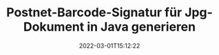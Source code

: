 ---
############################# Static ############################
layout: "auto-gen-signature"
date: 2022-03-01T15:12:22
draft: false
operation: Sign
signaturetype: Barcode
codetype: Postnet
fileformat: Jpg
productName: Java
lang: de
productCode: java
otherformats: pdf doc docx docm dot dotm dotx odt ott rtf xls xlsx xlsm xlsb csv ods ots xltx xltm ppt pptx pps ppsx odp otp potx potm pptm ppsm png jpg bmp gif tiff svg webp wmf
breadcrumb: Put  Barcode signature on Jpg for Java

############################# Head ############################
head_title: "Jpg-Dokument mit Postnet-Barcode in Java eSignieren"
head_description: "Erstellen Sie eine Postnet-Barcode-Signatur und fügen Sie sie mit ein paar Codezeilen in ein Jpg-Dokument mit Java ein. Verwenden Sie die GroupDocs Document Signature API zum Signieren verschiedener Dateiformate."

############################# Header ############################
title: "Postnet-Barcode-Signatur für Jpg-Dokument in Java generieren"
description: "Unterzeichnen Sie Ihre Jpg-Geschäftsdokumente mit Postnet-Barcode. Generieren Sie Barcode-Signaturen schnell und einfach mit wenigen Codezeilen, um Signaturoptionen einzurichten."
bg_image: "https://cms.admin.containerize.com/templates/aspose/App_Themes/V3/images/bg/header1.png"
bg_overlay: false
button:
    enable: true

############################# SubMenu ############################
submenu:
    enable: true

    left:
        img_alt: "GroupDocs.Signature for Java"
        image: "https://cms.admin.containerize.com/templates/groupdocs/images/product-logos/90x90-noborder/groupdocs-signature-java.png"
        product: "GroupDocs.Signature"
        platform: "Java"



############################# About ############################
about:
    enable: true
    title: "Über die GroupDocs.Signature for Java-API"
    content: |
        [GroupDocs.Signature for Java](https://products.groupdocs.com/signature/java/) ist eine beliebte API für die elektronische Unterzeichnung digitaler Dokumente mit vielen Barcode-Typen wie UPCA, UPCE, EAN13, EAN14, Code39, Code39Extended, Code128, Codabar, Postnet, ISBN, ITF14 und viele andere. Kunden können auf einfache Weise Barcodes erstellen, die nur den erforderlichen Text enthalten, und sie in PDFs, MS Word-Dokumente, MS Excel-Arbeitsmappen, MS PowerPoint-Präsentationen, Adobe Photoshop-Dateien und verschiedene Bildformate einfügen. In Dokumenten platzierte Barcodes können entweder aktualisiert, durchsucht, verifiziert, gelöscht oder in der Vorschau angezeigt werden. Darüber hinaus wird die Anpassung von Barcodes unterstützt.
    

############################# Steps ############################
steps:
    enable: true
    title_left: "Schritte zum Signieren von Jpg mit Barcode in Java"
    content_left: |
        [GroupDocs.Signature for Java](https://products.groupdocs.com/signature/java/) bietet die Möglichkeit, Jpg-Dokumente mit Barcode-Signaturen schnell und einfach zu signieren.
        
        * Erstellen Sie eine Instanz der Signature-Klasse, die die Jpg-Datei bereitstellt, die als Pfad oder Speicherstream signiert werden soll
        * Instanziieren Sie die SignOptions-Klasse und legen Sie alle erforderlichen Daten fest.
        * Rufen Sie die Signature.Sign()-Methode auf und übergeben Sie die Jpg-Ausgabedatei oder den Speicherstream

    title_right: "System Requirements"
    content_right: |
        Das Signieren von Dokumenten mit GroupDocs.Signature for Java kann in nur wenigen einfachen Schritten durchgeführt werden. Unsere APIs werden auf allen wichtigen Plattformen und Betriebssystemen unterstützt. Stellen Sie vor dem Ausführen des folgenden Codes sicher, dass die folgenden Voraussetzungen auf Ihrem System installiert sind.

        * Betriebssysteme: Microsoft Windows, Linux, MacOS
        * Entwicklungsumgebungen: NetBeans, Intellij IDEA, Eclipse, etc.
        * Java runtime: J2SE 6.0 and above
        * Holen Sie sich das neueste GroupDocs.Signature for Java von [Maven](https://repository.groupdocs.com/webapp/#/artifacts/browse/tree/General/repo/com/groupdocs/groupdocs-signature)
         
    code: |
        ```java    
                
        // Set up input Jpg file
        String filePath = "input.jpg";
        // Set up output file
        String outputFilePath = "output.jpg";

        // Instantiate Signature for input file
        Signature signature = new Signature(filePath);

        // create barcode option with predefined barcode text
        BarcodeSignOptions options = new BarcodeSignOptions("John Smith");

        // setup Barcode encoding type
        options.setEncodeType(BarcodeTypes.Postnet);

        // set signature position
        options.setLeft(50);
        options.setTop(50);
        options.setWidth(200);
        options.setHeight(50);

        // sign Jpg document
        SignResult result = signature.sign(outputFilePath, options);

        ```

############################# Demos ############################
demos:
    enable: true
    title: "Signieren von Jpg-Dokumenten mit Barcode Live-Demo"
    content: |
       Signieren Sie die Datei Jpg jetzt mit verschiedenen Signaturen, indem Sie die Website [GroupDocs.Signature App](https://products.groupdocs.app/signature/family) besuchen. Kostenlose Online-Demo wartet auf Sie.

        
############################# About Formats ############################
about_formats:
    enable: true
    format:
        # format loop
        - icon: "fas fa-barcode"
          title: "About Postnet Barcode"
          content: |
            POSTNET (Postal Numeric Encoding Technique) ist eine Barcode-Symbologie, die vom Postdienst der Vereinigten Staaten verwendet wird, um die Zustellung von Post zu unterstützen.
          characterset: |
             Numerische Ziffern (0-9).
          textcapacity: |
             Bis zu 11 Zeichen.
          image: |
             iVBORw0KGgoAAAANSUhEUgAAACcAAAAjCAYAAAAXMhMjAAAAAXNSR0IArs4c6QAAAARnQU1BAACxjwv8YQUAAAAJcEhZcwAADsMAAA7DAcdvqGQAAACeSURBVFhH7c7BCkMxEELR/P9Pp1LoRrCXpi4Cbw5kIRKZtS82x52a407Ncae+HrfWer8Pyr+i/3NcQv/nuIT+z3EJ/X/Ocf9mlxuhsXZ2uREaa2eXG6Gxdna5ERprZ5cbobF2drkRGmtnlxuhsXZ2uREaa2eXG6Gxdna5ERprZ5cbobF2drkRGmtnlxuhsXZ2ubnAHHdqjjt18XF7vwDevzbHqsQWPwAAAABJRU5ErkJggg==

          link: ""

############################# More Formats ############################
more_formats:
    enable: true
    title: "Andere unterstützte Barcode-Signaturen für Java"
    content: |
        "Sie können Jpg auch mit anderen Signaturtypen signieren. Bitte sehen Sie sich die Liste unten an."
    format: 
           
       
back_to_top:
    enable: true
---